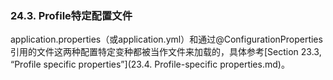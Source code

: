 ### 24.3. Profile特定配置文件

application.properties（或application.yml）和通过@ConfigurationProperties引用的文件这两种配置特定变种都被当作文件来加载的，具体参考[Section 23.3, “Profile specific properties”](23.4. Profile-specific properties.md)。
